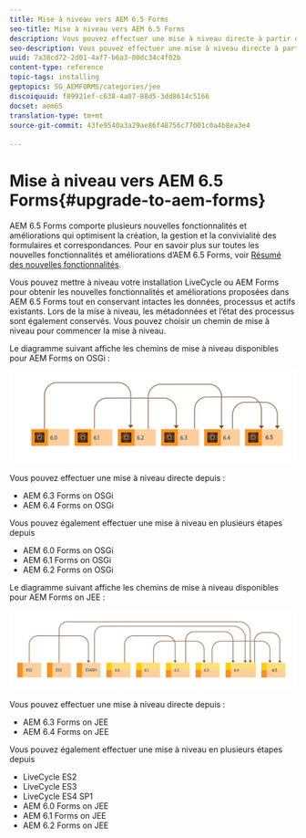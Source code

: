 ```yaml
---
title: Mise à niveau vers AEM 6.5 Forms
seo-title: Mise à niveau vers AEM 6.5 Forms
description: Vous pouvez effectuer une mise à niveau directe à partir de AEM 6.3 Forms et AEM 6.4 Forms vers AEM 6.5 Forms.
seo-description: Vous pouvez effectuer une mise à niveau directe à partir de AEM 6.3 Forms et AEM 6.4 Forms vers AEM 6.5 Forms.
uuid: 7a38cd72-2d01-4af7-b6a3-00dc34c4f02b
content-type: reference
topic-tags: installing
geptopics: SG_AEMFORMS/categories/jee
discoiquuid: f89921ef-c638-4a07-88d5-3dd8614c5166
docset: aem65
translation-type: tm+mt
source-git-commit: 43fe9540a3a29ae86f48756c77001c0a4b8ea3e4

---
```



# Mise à niveau vers AEM 6.5 Forms{#upgrade-to-aem-forms}

AEM 6.5 Forms comporte plusieurs nouvelles fonctionnalités et améliorations qui optimisent la création, la gestion et la convivialité des formulaires et correspondances. Pour en savoir plus sur toutes les nouvelles fonctionnalités et améliorations d’AEM 6.5 Forms, voir [Résumé des nouvelles fonctionnalités](../../forms/using/whats-new.md).

Vous pouvez mettre à niveau votre installation LiveCycle ou AEM Forms pour obtenir les nouvelles fonctionnalités et améliorations proposées dans AEM 6.5 Forms tout en conservant intactes les données, processus et actifs existants. Lors de la mise à niveau, les métadonnées et l’état des processus sont également conservés. Vous pouvez choisir un chemin de mise à niveau pour commencer la mise à niveau.

Le diagramme suivant affiche les chemins de mise à niveau disponibles pour AEM Forms on OSGi :

![](do-not-localize/osgi-upgrade-path.png)

Vous pouvez effectuer une mise à niveau directe depuis :

* AEM 6.3 Forms on OSGi
* AEM 6.4 Forms on OSGi

Vous pouvez également effectuer une mise à niveau en plusieurs étapes depuis

* AEM 6.0 Forms on OSGi
* AEM 6.1 Forms on OSGi
* AEM 6.2 Forms on OSGi

Le diagramme suivant affiche les chemins de mise à niveau disponibles pour AEM Forms on JEE :

![](do-not-localize/jee-upgrade-6-5.png)

Vous pouvez effectuer une mise à niveau directe depuis :

* AEM 6.3 Forms on JEE
* AEM 6.4 Forms on JEE

Vous pouvez également effectuer une mise à niveau en plusieurs étapes depuis

* LiveCycle ES2
* LiveCycle ES3
* LiveCycle ES4 SP1
* AEM 6.0 Forms on JEE
* AEM 6.1 Forms on JEE
* AEM 6.2 Forms on JEE

<!--
[Work in Progress]

Migration involves moving only assets (PDF, XDP, images, adaptive forms, correspondence management assets) from one server to another - processes (LCA), settings, configurations, and a few other pieces of metadata are not migrated. Perform the following steps to migrate to AEM 6.3 Forms:

1. Set up a fresh environment of [AEM 6.3 Forms](https://adobe.com/go/learn_aemforms_documentation_63).
1. Move XDP or other compatible assets to the freshly set instance. For detailed instructions, see [Importing and exporting assets to AEM Forms](../../forms/using/import-export-forms-templates.md). [
   ](../../forms/using/import-export-forms-templates.md)
1. Build the required services, if any.

   For example, if you are using AEM Forms on JEE Document Services, changes are required in the code to use document services available in AEM Forms on OSGi.

1. Perform post-installation activities:

    * **Run Migration Utility**

      The migration utility makes the adaptive forms and correspondence management assets of earlier versions compatible with AEM 6.3 forms. You can download the utility from AEM package share. For step-by-step information to configure and use the migration utility, see [migration utility](../../forms/using/migration-utility.md) documentation.

    * **Reconfigure Adobe Sign**

      If you had Adobe Sign configured in the previous version of AEM Forms, then reconfigure Adobe Sign from AEM Cloud services. For more details, see [Integrate Adobe Sign with AEM Forms](../../forms/using/adobe-sign-integration-adaptive-forms.md).

      Moreover, AEM 6.3 Forms release has introduced many new Adobe Sign features. For step-by-step information to use Adobe Sign, see [Using Adobe Sign in an adaptive form](../../forms/using/working-with-adobe-sign.md).

    * **Reconfigure analytics and reports**

      In AEM 6.3 Forms, traffic variable for source and success event for impression are not available. So, when you upgrade to AEM 6.3 Forms, AEM Forms stops sending data to Adobe Analytics server and analytics reports for adaptive forms are not available. Moreover, AEM 6.3 Forms introduces traffic variable for the version of form analytics and success event for the amount of time spent on a field. So, reconfigure analytics and reports for your AEM Forms environment. For detailed steps, see [Configuring analytics and reports](../../forms/using/configure-analytics-forms-documents.md).

      Methods to calculate average fill time for forms and average read time for have changed. So, when you upgrade to AEM 6.3 forms, older data (data from previous AEM Forms release) for these metrics is available only in Adobe Analytics. It is not visible in AEM Forms analytics reports. For these metrics, AEM Forms analytics reports display data which is captured after performing the upgrade.
      
      -->
